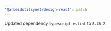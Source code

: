 ```yaml
---
'@arbeidstilsynet/design-react': patch
---
```


Updated dependency `typescript-eslint` to `8.46.2`.
